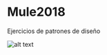 # Mule2018
Ejercicios de patrones de diseño

![alt text](https://github.com/patri2310/Mule2018/premisas.png "Ejercios")
